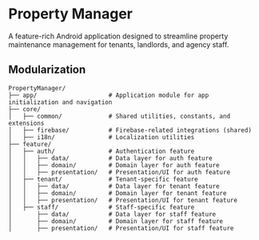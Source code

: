 # Property Manager
A feature-rich Android application designed to streamline property maintenance management for tenants, landlords, and agency staff. 

## Modularization
```
PropertyManager/
├── app/                    # Application module for app initialization and navigation
├── core/
│   ├── common/             # Shared utilities, constants, and extensions
│   ├── firebase/           # Firebase-related integrations (shared)
│   ├── i18n/               # Localization utilities
├── feature/
│   ├── auth/               # Authentication feature
│   │   ├── data/           # Data layer for auth feature
│   │   ├── domain/         # Domain layer for auth feature
│   │   ├── presentation/   # Presentation/UI for auth feature
│   ├── tenant/             # Tenant-specific feature
│   │   ├── data/           # Data layer for tenant feature
│   │   ├── domain/         # Domain layer for tenant feature
│   │   ├── presentation/   # Presentation/UI for tenant feature
│   ├── staff/              # Staff-specific feature
│       ├── data/           # Data layer for staff feature
│       ├── domain/         # Domain layer for staff feature
│       ├── presentation/   # Presentation/UI for staff feature
```

## 